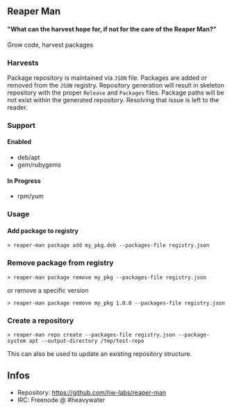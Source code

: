## Reaper Man
#### "What can the harvest hope for, if not for the care of the Reaper Man?"

Grow code, harvest packages

### Harvests

Package repository is maintained via `JSON` file. Packages are added or removed
from the `JSON` registry. Repository generation will result in skeleton repository
with the proper `Release` and `Packages` files. Package paths will be not exist
within the generated repository. Resolving that issue is left to the reader.

### Support

#### Enabled

* deb/apt
* gem/rubygems

#### In Progress

* rpm/yum

### Usage

#### Add package to registry

```
> reaper-man package add my_pkg.deb --packages-file registry.json
```

### Remove package from registry

```
> reaper-man package remove my_pkg --packages-file registry.json
```

or remove a specific version

```
> reaper-man package remove my_pkg 1.0.0 --packages-file registry.json
```

### Create a repository

```
> reaper-man repo create --packages-file registry.json --package-system apt --output-directory /tmp/test-repo
```

This can also be used to update an existing repository structure.

## Infos
* Repository: https://github.com/hw-labs/reaper-man
* IRC: Freenode @ #heavywater
